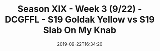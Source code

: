 ---
title: Season XIX - Week 3 (9/22) - DCGFFL - S19 Goldak Yellow vs S19 Slab On My Knab
teams-score:
- team: _teams/gold.md
  score: 0
- team: _teams/concrete-grey.md
  score: 26
mvp: Dom, Ken
game-ball: Alex, Ethan
sportsperson: JC, Alonzo
season: 19
week: 3
date: '2019-09-22T16:34:20'
pageid: season-xix-week-3-9-22-7031-vs-7029
---